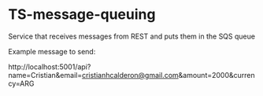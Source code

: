 # TS-message-queuing
Service that receives messages from REST and puts them in the SQS queue

Example message to send:

http://localhost:5001/api?name=Cristian&email=cristianhcalderon@gmail.com&amount=2000&currency=ARG

```
